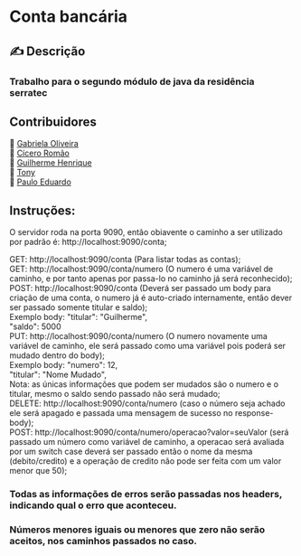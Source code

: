 # Conta bancária

## ✍ Descrição
### Trabalho para o segundo módulo de java da residência serratec

## Contribuidores
:woman: <a href="https://github.com/Gabriela-Oliveira">Gabriela Oliveira</a></br>
:boy: <a href="https://github.com/ciceromngr">Cícero Romão </a></br>
:boy: <a href="https://github.com/BrGUILHERMEHenrique">Guilherme Henrique </a></br>
:boy: <a href="https://github.com/TonyMEsteves">Tony</a></br>
:boy: <a href="https://github.com/PauloDudu">Paulo Eduardo</a></br>

## Instruções:
O servidor roda na porta 9090, então obiavente o caminho a ser utilizado por padrão é: http://localhost:9090/conta;

GET: http://localhost:9090/conta (Para listar todas as contas);<br>
GET: http://localhost:9090/conta/numero (O numero é uma variável de caminho, e por tanto apenas por passa-lo no caminho já será reconhecido);<br>
POST: http://localhost:9090/conta (Deverá ser passado um body para criação de uma conta, o numero já é auto-criado internamente, então dever ser passado somente titular e saldo);<br>
Exemplo body: "titular": "Guilherme",<br>
              "saldo": 5000<br>
PUT: http://localhost:9090/conta/numero (O numero novamente uma variável de caminho, ele será passado como uma variável pois poderá ser mudado dentro do body);<br>
Exemplo body: "numero": 12,<br>
              "titular": "Nome Mudado",<br>
              Nota: as únicas informações que podem ser mudados são o numero e o titular, mesmo o saldo sendo passado não será mudado;<br>
DELETE: http://localhost:9090/conta/numero (caso o número seja achado ele será apagado e passada uma mensagem de sucesso no response-body);<br>
POST: http://localhost:9090/conta/numero/operacao?valor=seuValor (será passado um número como variável de caminho, a operacao será avaliada por um switch case deverá ser passado então o nome da mesma (debito/credito) e a operação de credito não pode ser feita com um valor menor que 50);<br>

### Todas as informações de erros serão passadas nos headers, indicando qual o erro que aconteceu.

### Números menores iguais ou menores que zero não serão aceitos, nos caminhos passados no caso.
